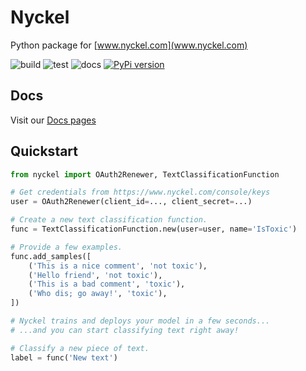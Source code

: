 # Nyckel

Python package for [www.nyckel.com](www.nyckel.com)

![build](https://github.com/NyckelAI/python-sdk/actions/workflows/build.yml/badge.svg)
![test](https://github.com/NyckelAI/python-sdk/actions/workflows/test.yml/badge.svg)
![docs](https://github.com/NyckelAI/python-sdk/actions/workflows/docs.yml/badge.svg)
[![PyPi version](https://img.shields.io/pypi/v/nyckel.svg)](https://pypi.python.org/pypi/nyckel/)

## Docs

Visit our [Docs pages](https://nyckelai.github.io/python-sdk/)

## Quickstart

```python
from nyckel import OAuth2Renewer, TextClassificationFunction

# Get credentials from https://www.nyckel.com/console/keys
user = OAuth2Renewer(client_id=..., client_secret=...)

# Create a new text classification function.
func = TextClassificationFunction.new(user=user, name='IsToxic')

# Provide a few examples.
func.add_samples([
    ('This is a nice comment', 'not toxic'),
    ('Hello friend', 'not toxic'),
    ('This is a bad comment', 'toxic'),
    ('Who dis; go away!', 'toxic'),
])

# Nyckel trains and deploys your model in a few seconds...
# ...and you can start classifying text right away!

# Classify a new piece of text.
label = func('New text')
```
